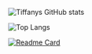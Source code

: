 ![Tiffanys GitHub stats](https://github-readme-stats.vercel.app/api?username=tiff-git&hide=contribs,prs&show_icons=true&theme=material-palenight&rank_icon=github&include_all_commits=true)

![Top Langs](https://github-readme-stats.vercel.app/api/top-langs/?username=tiff-git&hide_progress=true&theme=material-palenight)

[![Readme Card](https://github-readme-stats.vercel.app/api/pin/?username=tiff-git&repo=ox-pause&theme=material-palenight)](https://github.com/tiff-git/github-readme-stats)
